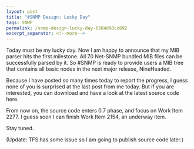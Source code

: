 ```yaml
---
layout: post
title: "#SNMP Design: Lucky Day"
tags: SNMP
permalink: /snmp-design-lucky-day-6384d98cc892
excerpt_separator: <!--more-->
---
```

Today must be my lucky day. Now I am happy to announce that my MIB parser hits the first milestone. All 70 Net-SNMP bundled MIB files can be successfully parsed by it. So #SNMP is ready to provide users a MIB tree that contains all basic nodes in the next major release, NineHeaded.

Because I have posted so many times today to report the progress, I guess none of you is surprised at the last post from me today. But if you are interested, you can download and have a look at the latest source code here.

From now on, the source code enters 0.7 phase, and focus on Work Item 2277. I guess soon I can finish Work Item 2154, an underway item.

Stay tuned.

(Update: TFS has some issue so I am going to publish source code later.)
<!--more-->